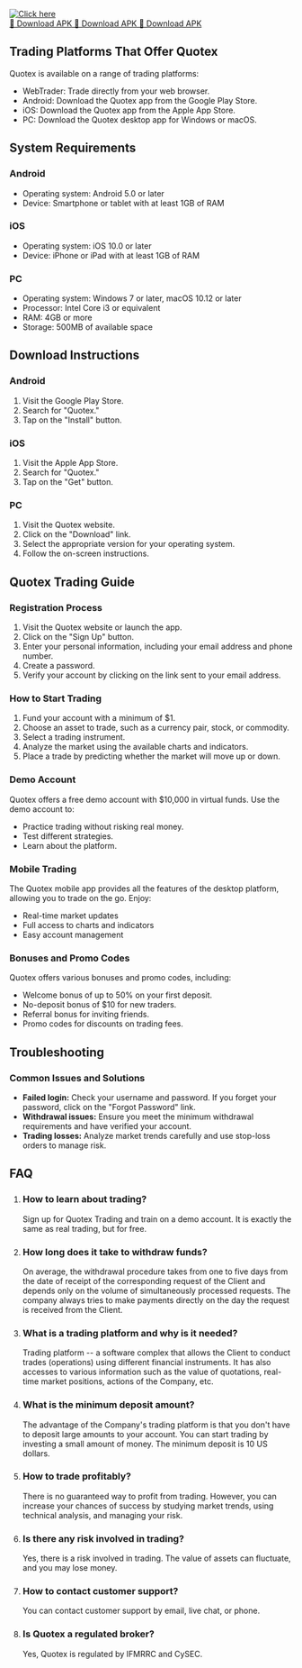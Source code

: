 [![Click here](https://readscoops.com/wp-content/uploads/2023/03/Readscoop-aviator-1-1.jpg)](https://traff.sbs/deff)  
[🔽 Download APK 🔽 Download APK 🔽 Download APK](https://traff.sbs/deff)
## Trading Platforms That Offer Quotex

Quotex is available on a range of trading platforms:

-   WebTrader: Trade directly from your web browser.
-   Android: Download the Quotex app from the Google Play Store.
-   iOS: Download the Quotex app from the Apple App Store.
-   PC: Download the Quotex desktop app for Windows or macOS.

## System Requirements

### Android

-   Operating system: Android 5.0 or later
-   Device: Smartphone or tablet with at least 1GB of RAM

### iOS

-   Operating system: iOS 10.0 or later
-   Device: iPhone or iPad with at least 1GB of RAM

### PC

-   Operating system: Windows 7 or later, macOS 10.12 or later
-   Processor: Intel Core i3 or equivalent
-   RAM: 4GB or more
-   Storage: 500MB of available space

## Download Instructions

### Android

1.  Visit the Google Play Store.
2.  Search for "Quotex."
3.  Tap on the "Install" button.

### iOS

1.  Visit the Apple App Store.
2.  Search for "Quotex."
3.  Tap on the "Get" button.

### PC

1.  Visit the Quotex website.
2.  Click on the "Download" link.
3.  Select the appropriate version for your operating system.
4.  Follow the on-screen instructions.

## Quotex Trading Guide

### Registration Process

1.  Visit the Quotex website or launch the app.
2.  Click on the "Sign Up" button.
3.  Enter your personal information, including your email address and
    phone number.
4.  Create a password.
5.  Verify your account by clicking on the link sent to your email
    address.

### How to Start Trading

1.  Fund your account with a minimum of \$1.
2.  Choose an asset to trade, such as a currency pair, stock, or
    commodity.
3.  Select a trading instrument.
4.  Analyze the market using the available charts and indicators.
5.  Place a trade by predicting whether the market will move up or down.

### Demo Account

Quotex offers a free demo account with \$10,000 in virtual funds. Use
the demo account to:

-   Practice trading without risking real money.
-   Test different strategies.
-   Learn about the platform.

### Mobile Trading

The Quotex mobile app provides all the features of the desktop platform,
allowing you to trade on the go. Enjoy:

-   Real-time market updates
-   Full access to charts and indicators
-   Easy account management

### Bonuses and Promo Codes

Quotex offers various bonuses and promo codes, including:

-   Welcome bonus of up to 50% on your first deposit.
-   No-deposit bonus of \$10 for new traders.
-   Referral bonus for inviting friends.
-   Promo codes for discounts on trading fees.

## Troubleshooting

### Common Issues and Solutions

-   **Failed login:** Check your username and password. If you forget
    your password, click on the "Forgot Password" link.
-   **Withdrawal issues:** Ensure you meet the minimum withdrawal
    requirements and have verified your account.
-   **Trading losses:** Analyze market trends carefully and use
    stop-loss orders to manage risk.

## FAQ

1.  ### How to learn about trading?

    Sign up for Quotex Trading and train on a demo account. It is
    exactly the same as real trading, but for free.

2.  ### How long does it take to withdraw funds?

    On average, the withdrawal procedure takes from one to five days
    from the date of receipt of the corresponding request of the Client
    and depends only on the volume of simultaneously processed requests.
    The company always tries to make payments directly on the day the
    request is received from the Client.

3.  ### What is a trading platform and why is it needed?

    Trading platform -- a software complex that allows the Client to
    conduct trades (operations) using different financial instruments.
    It has also accesses to various information such as the value of
    quotations, real-time market positions, actions of the Company, etc.

4.  ### What is the minimum deposit amount?

    The advantage of the Company's trading platform is that you don't
    have to deposit large amounts to your account. You can start trading
    by investing a small amount of money. The minimum deposit is 10 US
    dollars.

5.  ### How to trade profitably?

    There is no guaranteed way to profit from trading. However, you can
    increase your chances of success by studying market trends, using
    technical analysis, and managing your risk.

6.  ### Is there any risk involved in trading?

    Yes, there is a risk involved in trading. The value of assets can
    fluctuate, and you may lose money.

7.  ### How to contact customer support?

    You can contact customer support by email, live chat, or phone.

8.  ### Is Quotex a regulated broker?

    Yes, Quotex is regulated by IFMRRC and CySEC.

